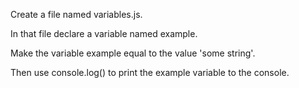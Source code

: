 Create a file named variables.js.

In that file declare a variable named example.

Make the variable example equal to the value 'some string'.

Then use console.log() to print the example variable to the console.
